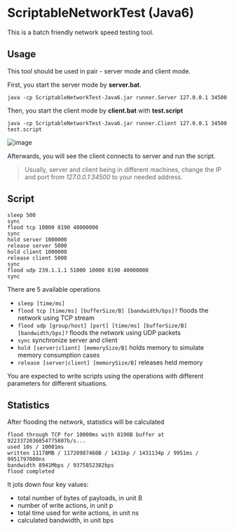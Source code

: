 # ScriptableNetworkTest (Java6)
This is a batch friendly network speed testing tool.

## Usage
This tool should be used in pair - server mode and client mode.

First, you start the server mode by **server.bat**.
````
java -cp ScriptableNetworkTest-Java6.jar runner.Server 127.0.0.1 34500
````

Then, you start the client mode by **client.bat** with **test.script**
````
java -cp ScriptableNetworkTest-Java6.jar runner.Client 127.0.0.1 34500 test.script
````

![image](https://raw.githubusercontent.com/tommy-iasia/ScriptableNetworkTest-Java6/master/screen.png)

Afterwards, you will see the client connects to server and run the script.

> Usually, server and client being in different machines, change the IP and port from *127.0.0.1:34500* to your needed address.

## Script
````
sleep 500
sync
flood tcp 10000 8190 40000000
sync
hold server 1000000
release server 5000
hold client 1000000
release client 5000
sync
flood udp 239.1.1.1 51000 10000 8190 40000000
sync
````

There are 5 available operations

- `sleep [time/ms]`
- `flood tcp [time/ms] [bufferSize/B] [bandwidth/bps]?` floods the network using TCP stream
- `flood udp [group/host] [port] [time/ms] [bufferSize/B] [bandwidth/bps]?` floods the network using UDP packets
- `sync` synchronize server and client
- `hold [server|client] [memorySize/B]` holds memory to simulate memory consumption cases
- `release [server|client] [memorySize/B]` releases held memory

You are expected to write scripts using the operations with different parameters for different situations.

## Statistics
After flooding the network, statistics will be calculated
````
flood through TCP for 10000ms with 8190B buffer at 9223372036854775807b/s...
used 10s / 10001ms
written 11178MB / 11720987460B / 1431kp / 1431134p / 9951ms / 9951797000ns
bandwidth 8941Mbps / 9375852382bps
flood completed
````
It jots down four key values:
- total number of bytes of payloads, in unit B
- number of write actions, in unit p
- total time used for write actions, in unit ns
- calculated bandwidth, in unit bps
